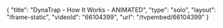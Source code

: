 {
    "title": "DynaTrap - How It Works - ANIMATED",
    "type": "solo",
    "layout": "iframe-static",
    "videoId": "66104399",
    "url": "\/tvpembed\/66104399"
}